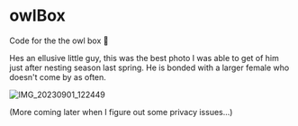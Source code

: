 # owlBox
Code for the the owl box 🐧 

Hes an ellusive little guy, this was the best photo I was able to get of him just after nesting season last spring. He is bonded with a larger female who doesn't come by as often. 

![IMG_20230901_122449](https://github.com/michaelLukasik/owlBox/assets/138163589/30053887-dec5-45c2-8240-092e2bcee013)


(More coming later when I figure out some privacy issues...)
